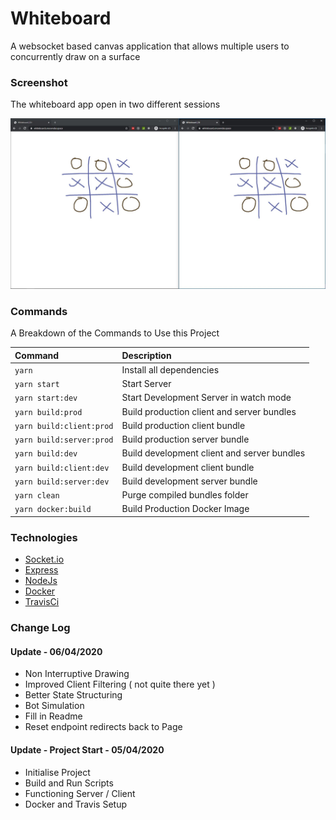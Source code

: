 # Whiteboard

A websocket based canvas application that allows multiple users to concurrently draw on a surface

### Screenshot

The whiteboard app open in two different sessions

![](./screenshots/example.jpg)

### Commands

A Breakdown of the Commands to Use this Project

| Command | Description |
|:---|:---|
| `yarn` | Install all dependencies |
| `yarn start` | Start Server |
| `yarn start:dev` | Start Development Server in watch mode |
| `yarn build:prod` | Build production client and server bundles |
| `yarn build:client:prod` | Build production client bundle |
| `yarn build:server:prod` | Build production server bundle |
| `yarn build:dev` | Build development client and server bundles |
| `yarn build:client:dev` | Build development client bundle |
| `yarn build:server:dev` | Build development server bundle |
| `yarn clean` | Purge compiled bundles folder |
| `yarn docker:build` | Build Production Docker Image |

### Technologies

- [Socket.io](https://socket.io)
- [Express](https://expressjs.com)
- [NodeJs](https://nodejs.org/en/)
- [Docker](https://www.docker.com/)
- [TravisCi](https://travis-ci.org/)


### Change Log

#### Update - 06/04/2020

- Non Interruptive Drawing
- Improved Client Filtering ( not quite there yet )
- Better State Structuring
- Bot Simulation
- Fill in Readme
- Reset endpoint redirects back to Page

#### Update - Project Start - 05/04/2020

- Initialise Project
- Build and Run Scripts
- Functioning Server / Client
- Docker and Travis Setup